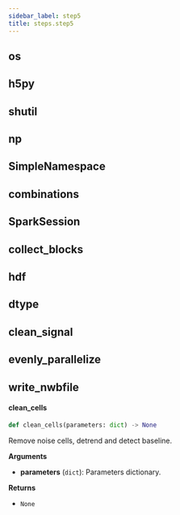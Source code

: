 ```yaml
---
sidebar_label: step5
title: steps.step5
---
```


## os

## h5py

## shutil

## np

## SimpleNamespace

## combinations

## SparkSession

## collect\_blocks

## hdf

## dtype

## clean\_signal

## evenly\_parallelize

## write\_nwbfile

#### clean\_cells

```python
def clean_cells(parameters: dict) -> None
```

Remove noise cells, detrend and detect baseline.

**Arguments**

* **parameters** (`dict`): Parameters dictionary.

**Returns**

* `None`

